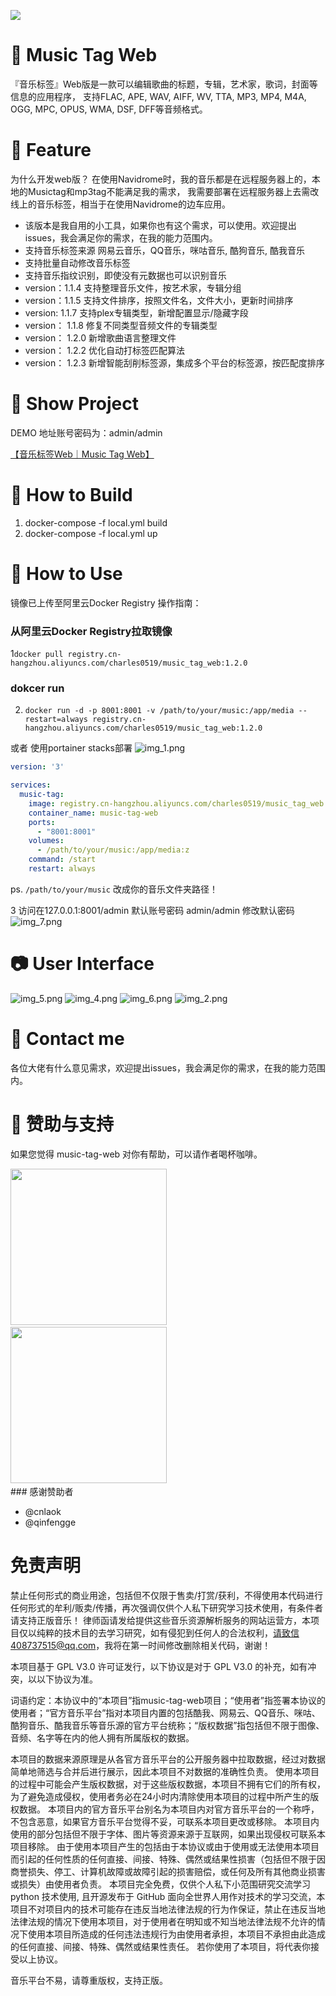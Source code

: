 ![](music-tag.png)

# 🚀 Music Tag Web

『音乐标签』Web版是一款可以编辑歌曲的标题，专辑，艺术家，歌词，封面等信息的应用程序， 支持FLAC, APE, WAV, AIFF, WV, TTA, MP3, MP4, M4A, OGG, MPC, OPUS, WMA, DSF,
DFF等音频格式。

# 🎉 Feature

为什么开发web版？ 在使用Navidrome时，我的音乐都是在远程服务器上的，本地的Musictag和mp3tag不能满足我的需求， 我需要部署在远程服务器上去需改线上的音乐标签，相当于在使用Navidrome的边车应用。

- 该版本是我自用的小工具，如果你也有这个需求，可以使用。欢迎提出issues，我会满足你的需求，在我的能力范围内。
- 支持音乐标签来源 网易云音乐，QQ音乐，咪咕音乐, 酷狗音乐, 酷我音乐
- 支持批量自动修改音乐标签
- 支持音乐指纹识别，即使没有元数据也可以识别音乐
- version：1.1.4 支持整理音乐文件，按艺术家，专辑分组
- version：1.1.5 支持文件排序，按照文件名，文件大小，更新时间排序
- version: 1.1.7 支持plex专辑类型，新增配置显示/隐藏字段
- version： 1.1.8 修复不同类型音频文件的专辑类型
- version： 1.2.0 新增歌曲语言整理文件
- version： 1.2.2 优化自动打标签匹配算法
- version： 1.2.3 新增智能刮削标签源，集成多个平台的标签源，按匹配度排序

# 🦀 Show Project
DEMO 地址账号密码为：admin/admin

[【音乐标签Web｜Music Tag Web】](http://42.193.218.103:8002/#/)

# 🔨 How to Build

1. docker-compose -f local.yml build
2. docker-compose -f local.yml up

# 💯 How to Use

镜像已上传至阿里云Docker Registry 操作指南：

### 从阿里云Docker Registry拉取镜像

1`docker pull registry.cn-hangzhou.aliyuncs.com/charles0519/music_tag_web:1.2.0`

### dokcer run

2. `docker run -d -p 8001:8001 -v /path/to/your/music:/app/media --restart=always registry.cn-hangzhou.aliyuncs.com/charles0519/music_tag_web:1.2.0`
   
或者 使用portainer stacks部署
   ![img_1.png](img_1.png)

```yaml
version: '3'

services:
  music-tag:
    image: registry.cn-hangzhou.aliyuncs.com/charles0519/music_tag_web:1.2.0
    container_name: music-tag-web
    ports:
      - "8001:8001"
    volumes:
      - /path/to/your/music:/app/media:z
    command: /start
    restart: always
```
ps. `/path/to/your/music` 改成你的音乐文件夹路径！

3 访问在127.0.0.1:8001/admin 默认账号密码 admin/admin 修改默认密码
![img_7.png](img_7.png)

# 📷 User Interface
![img_5.png](img_5.png)
![img_4.png](img_4.png)
![img_6.png](img_6.png)
![img_2.png](img_2.png)

# 💬 Contact me
各位大佬有什么意见需求，欢迎提出issues，我会满足你的需求，在我的能力范围内。

# 💸 赞助与支持
如果您觉得 music-tag-web 对你有帮助，可以请作者喝杯咖啡。
<div>
<img  src="/WechatIMG377.jpg" width="250" >  &nbsp; 
<img  src="/WechatIMG378.jpg" width="250">  &nbsp;
</div>
### 感谢赞助者

- @cnlaok
- @qinfengge

# 免责声明
禁止任何形式的商业用途，包括但不仅限于售卖/打赏/获利，不得使用本代码进行任何形式的牟利/贩卖/传播，再次强调仅供个人私下研究学习技术使用，有条件者请支持正版音乐！ 律师函请发给提供这些音乐资源解析服务的网站运营方，本项目仅以纯粹的技术目的去学习研究，如有侵犯到任何人的合法权利，请致信408737515@qq.com，我将在第一时间修改删除相关代码，谢谢！

本项目基于 GPL V3.0 许可证发行，以下协议是对于 GPL V3.0 的补充，如有冲突，以以下协议为准。

词语约定：本协议中的“本项目”指music-tag-web项目；“使用者”指签署本协议的使用者；“官方音乐平台”指对本项目内置的包括酷我、网易云、QQ音乐、咪咕、酷狗音乐、酷我音乐等音乐源的官方平台统称；“版权数据”指包括但不限于图像、音频、名字等在内的他人拥有所属版权的数据。

本项目的数据来源原理是从各官方音乐平台的公开服务器中拉取数据，经过对数据简单地筛选与合并后进行展示，因此本项目不对数据的准确性负责。 使用本项目的过程中可能会产生版权数据，对于这些版权数据，本项目不拥有它们的所有权，为了避免造成侵权，使用者务必在24小时内清除使用本项目的过程中所产生的版权数据。 本项目内的官方音乐平台别名为本项目内对官方音乐平台的一个称呼，不包含恶意，如果官方音乐平台觉得不妥，可联系本项目更改或移除。 本项目内使用的部分包括但不限于字体、图片等资源来源于互联网，如果出现侵权可联系本项目移除。 由于使用本项目产生的包括由于本协议或由于使用或无法使用本项目而引起的任何性质的任何直接、间接、特殊、偶然或结果性损害（包括但不限于因商誉损失、停工、计算机故障或故障引起的损害赔偿，或任何及所有其他商业损害或损失）由使用者负责。 本项目完全免费，仅供个人私下小范围研究交流学习 python 技术使用, 且开源发布于 GitHub 面向全世界人用作对技术的学习交流，本项目不对项目内的技术可能存在违反当地法律法规的行为作保证，禁止在违反当地法律法规的情况下使用本项目，对于使用者在明知或不知当地法律法规不允许的情况下使用本项目所造成的任何违法违规行为由使用者承担，本项目不承担由此造成的任何直接、间接、特殊、偶然或结果性责任。 若你使用了本项目，将代表你接受以上协议。

音乐平台不易，请尊重版权，支持正版。